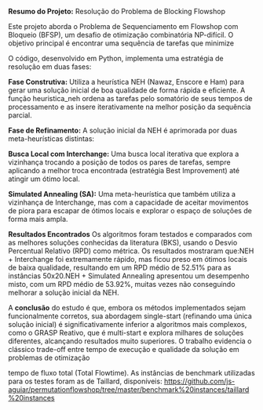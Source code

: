**Resumo do Projeto:** Resolução do Problema de Blocking Flowshop

Este projeto aborda o Problema de Sequenciamento em Flowshop com Bloqueio (BFSP), um desafio de otimização combinatória NP-difícil. O objetivo principal é encontrar uma sequência de tarefas que minimize 

O código, desenvolvido em Python, implementa uma estratégia de resolução em duas fases:


**Fase Construtiva:** Utiliza a heurística NEH (Nawaz, Enscore e Ham) para gerar uma solução inicial de boa qualidade de forma rápida e eficiente. A função heuristica_neh ordena as tarefas pelo somatório de seus tempos de processamento e as insere iterativamente na melhor posição da sequência parcial.


**Fase de Refinamento:** A solução inicial da NEH é aprimorada por duas meta-heurísticas distintas:

**Busca Local com Interchange:** Uma busca local iterativa que explora a vizinhança trocando a posição de todos os pares de tarefas, sempre aplicando a melhor troca encontrada (estratégia Best Improvement) até atingir um ótimo local.

**Simulated Annealing (SA):** Uma meta-heurística que também utiliza a vizinhança de Interchange, mas com a capacidade de aceitar movimentos de piora para escapar de ótimos locais e explorar o espaço de soluções de forma mais ampla.


**Resultados Encontrados**
Os algoritmos foram testados e comparados com as melhores soluções conhecidas da literatura (BKS), usando o Desvio Percentual Relativo (RPD) como métrica. Os resultados mostraram que:NEH + Interchange foi extremamente rápido, mas ficou preso em ótimos locais de baixa qualidade, resultando em um RPD médio de 52.51% para as instâncias 50x20.NEH + Simulated Annealing apresentou um desempenho misto, com um RPD médio de 53.92%, muitas vezes não conseguindo melhorar a solução inicial da NEH.


A **conclusão** do estudo é que, embora os métodos implementados sejam funcionalmente corretos, sua abordagem single-start (refinando uma única solução inicial) é significativamente inferior a algoritmos mais complexos, como o GRASP Reativo, que é multi-start e explora milhares de soluções diferentes, alcançando resultados muito superiores. O trabalho evidencia o clássico trade-off entre tempo de execução e qualidade da solução em problemas de otimização



tempo de fluxo total (Total Flowtime). As instâncias de benchmark utilizadas para os testes foram as de Taillard, disponíveis: https://github.com/js-aguiar/permutationflowshop/tree/master/benchmark%20instances/taillard%20instances
